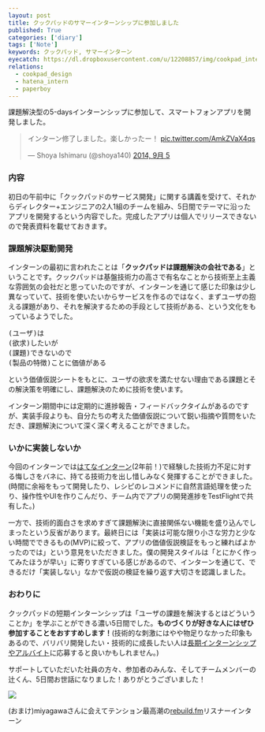 ```yaml
---
layout: post
title: クックパッドのサマーインターンシップに参加しました
published: True
categories: ['diary']
tags: ['Note']
keywords: クックパッド, サマーインターン
eyecatch: https://dl.dropboxusercontent.com/u/12208857/img/cookpad_internship01.jpg
relations:
  - cookpad_design
  - hatena_intern
  - paperboy
---
```


課題解決型の5-daysインターンシップに参加して、スマートフォンアプリを開発しました。

<blockquote class="twitter-tweet" lang="ja"><p>インターン修了しました。楽しかったー！ <a href="http://t.co/AmkZVaX4qs">pic.twitter.com/AmkZVaX4qs</a></p>&mdash; Shoya Ishimaru (@shoya140) <a href="https://twitter.com/shoya140/status/507864832872153088">2014, 9月 5</a></blockquote>
<script async src="//platform.twitter.com/widgets.js" charset="utf-8"></script>

### 内容

初日の午前中に「クックパッドのサービス開発」に関する講義を受けて、それからディレクター+エンジニアの2人1組のチームを組み、5日間でテーマに沿ったアプリを開発するという内容でした。完成したアプリは個人でリリースできないので発表資料を載せておきます。

<script async class="speakerdeck-embed" data-id="42a7685017f40132350b2ae5b5e9153b" data-ratio="1.33333333333333" src="//speakerdeck.com/assets/embed.js"></script>

### 課題解決駆動開発

インターンの最初に言われたことは「__クックパッドは課題解決の会社である__」ということです。クックパッドは基盤技術力の高さで有名なことから技術至上主義な雰囲気の会社だと思っていたのですが、インターンを通じて感じた印象は少し異なっていて、技術を使いたいからサービスを作るのではなく、まずユーザの抱える課題があり、それを解決するための手段として技術がある、という文化をもっているようでした。
<pre>
(ユーザ)は
(欲求)したいが
(課題)できないので
(製品の特徴)ことに価値がある
</pre>
という価値仮説シートをもとに、ユーザの欲求を満たせない理由である課題とその解決策を明確にし、課題解決のために技術を使います。

インターン期間中には定期的に進捗報告・フィードバックタイムがあるのですが、実装手段よりも、自分たちの考えた価値仮説について鋭い指摘や質問をいただき、課題解決について深く深く考えることができました。

### いかに実装しないか

今回のインターンでは[はてなインターン](http://mrk1869.com/blog/hatena_intern/)(2年前！)で経験した技術力不足に対する悔しさをバネに、持てる技術力を出し惜しみなく発揮することができました。(時間に余裕をもって開発したり、レシピのレコメンドに自然言語処理を使ったり、操作性やUIを作りこんだり、チーム内でアプリの開発進捗をTestFlightで共有した。)

一方で、技術的面白さを求めすぎて課題解決に直接関係ない機能を盛り込んでしまったという反省があります。最終日には「実装は可能な限り小さな労力と少ない時間でできるもの(MVP)に絞って、アプリの価値仮説検証をもっと練ればよかったのでは」という意見をいただきました。僕の開発スタイルは「とにかく作ってみたほうが早い」に寄りすぎている感じがあるので、インターンを通じて、できるだけ「実装しない」なかで仮説の検証を繰り返す大切さを認識しました。

### おわりに

クックパッドの短期インターンシップは「ユーザの課題を解決するとはどういうことか」を学ぶことができる濃い5日間でした。__ものづくりが好きな人にはぜひ参加することをおすすめします！__(技術的な刺激にはやや物足りなかった印象もあるので、バリバリ開発したい・技術的に成長したい人は[長期インターンシップやアルバイト](http://staffblog.cookpad.com/entry/2014/07/01/184000)に応募すると良いかもしれません。)

サポートしていただいた社員の方々、参加者のみんな、そしてチームメンバーの辻くん、5日間お世話になりました！ありがとうございました！

<img src="https://dl.dropboxusercontent.com/u/12208857/img/cookpad_internship02.jpg" class="image-on-frame-medium">

(おまけ)miyagawaさんに会えてテンション最高潮の[rebuild.fm](http://rebuild.fm/)リスナーインターン
